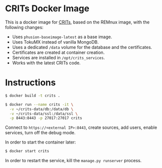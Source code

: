 
# CRITs Docker Image

This is a docker image for [CRITs](https://github.com/crits/crits),
based on the REMnux image, with the following changes:

- Uses `phusion-baseimage-latest` as a base image.
- Uses TokuMX instead of vanilla MongoDB.
- Uses a dedicated `/data` volume for the database and the certificates.
- Certificates are created at container creation.
- Services are installed in `/opt/crits_services`.
- Works with the latest CRITs code.

# Instructions

```bash
$ docker build -t crits .

$ docker run --name crits -it \
  -v ~/crits-data/db:/data/db \
  -v ~/crits-data/ssl:/data/ssl \
  -p 8443:8443 -p 27017:27017 crits
```

Connect to `https://<external IP>:8443`, create sources, add users,
enable services, turn off the debug mode.

In order to start the container later:

```bash
$ docker start crits
```

In order to restart the service, kill the `manage.py runserver` process.
